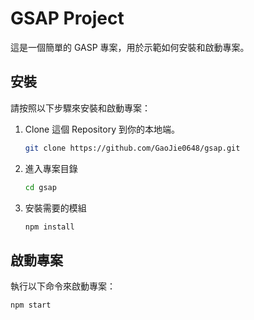 # GSAP Project

這是一個簡單的 GASP 專案，用於示範如何安裝和啟動專案。

## 安裝

請按照以下步驟來安裝和啟動專案：


1. Clone 這個 Repository 到你的本地端。

    ```bash
    git clone https://github.com/GaoJie0648/gsap.git

2. 進入專案目錄

   ```bash
   cd gsap

3. 安裝需要的模組

    ```bash
    npm install

## 啟動專案

執行以下命令來啟動專案：

    npm start